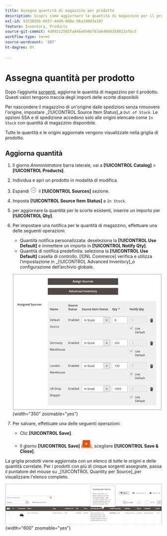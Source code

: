 ```yaml
---
title: Assegna quantità di magazzino per prodotto
description: Scopri come aggiornare le quantità di magazzino per il prodotto e tenere traccia delle scorte disponibili.
exl-id: 935385bb-6657-4d49-980e-96a3d0d3a187
feature: Inventory, Products
source-git-commit: 4d89212585fa846eb94bf83a640d0358812afbc5
workflow-type: tm+mt
source-wordcount: '207'
ht-degree: 0%

---
```


# Assegna quantità per prodotto

Dopo l’aggiunta [sorgenti](sources-assign-per-product.md), aggiorna le quantità di magazzino per il prodotto. Questi valori tengono traccia degli importi delle scorte disponibili.

Per nascondere il magazzino di un&#39;origine dalle spedizioni senza rimuovere l&#39;origine, impostare _[!UICONTROL Source Item Status]_a `Out of Stock`. Le opzioni SSA e di spedizione accedono solo alle origini elencate come `In Stock` con quantità di magazzino disponibile.

Tutte le quantità e le origini aggiornate vengono visualizzate nella griglia di prodotto.

## Aggiorna quantità

1. Il giorno _Amministratore_ barra laterale, vai a **[!UICONTROL Catalog]** > **[!UICONTROL Products]**.

1. Individua e apri un prodotto in modalità di modifica.

1. Espandi ![Selettore di espansione](../assets/icon-display-expand.png) il **[!UICONTROL Sources]** sezione.

1. Imposta **[!UICONTROL Source Item Status]** a `In Stock`.

1. per aggiornare la quantità per le scorte esistenti, inserire un importo per **[!UICONTROL Qty]**.

1. Per impostare una notifica per le quantità di magazzino, effettuare una delle seguenti operazioni:

   - Quantità notifica personalizzata: deseleziona la **[!UICONTROL Use Default]** e immettere un importo in **[!UICONTROL Notify Qty]**.
   - Quantità di notifica predefinita: seleziona la **[!UICONTROL Use Default]** casella di controllo. [!DNL Commerce] verifica e utilizza l’impostazione in _[!UICONTROL Advanced Inventory]_o configurazione dell’archivio globale.

   ![Aggiorna quantità prodotto per origine](assets/inventory-product-quantity-edit.png){width="350" zoomable="yes"}

1. Per salvare, effettuate una delle seguenti operazioni:

   - Clic **[!UICONTROL Save]**.

   - Il giorno **[!UICONTROL Save]** (![Freccia del menu](../assets/icon-menu-down-arrow-red.png)), scegliere **[!UICONTROL Save & Close]**.


La griglia prodotti viene aggiornata con un elenco di tutte le origini e delle quantità correlate. Per i prodotti con più di cinque sorgenti assegnate, passa il puntatore del mouse su _[!UICONTROL Quantity per Source]_per visualizzare l&#39;elenco completo.

![Quantità di prodotti per origine](assets/inventory-product-quantity.png){width="600" zoomable="yes"}
